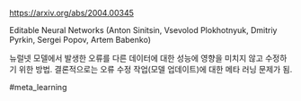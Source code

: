 https://arxiv.org/abs/2004.00345

Editable Neural Networks (Anton Sinitsin, Vsevolod Plokhotnyuk, Dmitriy Pyrkin, Sergei Popov, Artem Babenko)

뉴럴넷 모델에서 발생한 오류를 다른 데이터에 대한 성능에 영향을 미치지 않고 수정하기 위한 방법. 결론적으로는 오류 수정 작업(모델 업데이트)에 대한 메타 러닝 문제가 됨.

#meta_learning